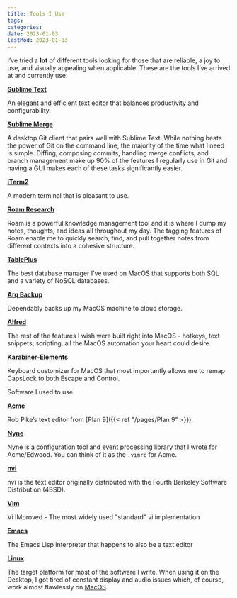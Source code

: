 ```yaml
---
title: Tools I Use
tags:
categories:
date: 2023-01-03
lastMod: 2023-01-03
---
```

I’ve tried a __lot__ of different tools looking for those that are reliable, a joy to use, and visually appealing when applicable. These are the tools I’ve arrived at and currently use:

[**Sublime Text**](https://www.sublimetext.com/)

An elegant and efficient text editor that balances productivity and configurability.

[**Sublime Merge**](https://www.sublimemerge.com/)

A desktop Git client that pairs well with Sublime Text. While nothing beats the power of Git on the command line, the majority of the time what I need is simple. Diffing, composing commits, handling merge conflicts, and branch management make up 90% of the features I regularly use in Git and having a GUI makes each of these tasks significantly easier.

[**iTerm2**](https://iterm2.com/)

A modern terminal that is pleasant to use.

[**Roam Research**](https://roamresearch.com/)

Roam is a powerful knowledge management tool and it is where I dump my notes, thoughts, and ideas all throughout my day. The tagging features of Roam enable me to quickly search, find, and pull together notes from different contexts into a cohesive structure.

[**TablePlus**](https://tableplus.com/)

The best database manager I’ve used on MacOS that supports both SQL and a variety of NoSQL databases.

[**Arq Backup**](https://www.arqbackup.com/)

Dependably backs up my MacOS machine to cloud storage.

[**Alfred**](https://www.alfredapp.com/)

The rest of the features I wish were built right into MacOS - hotkeys, text snippets, scripting, all the MacOS automation your heart could desire.

[**Karabiner-Elements**](https://karabiner-elements.pqrs.org/)

Keyboard customizer for MacOS that most importantly allows me to remap CapsLock to both Escape and Control.

Software I used to use

[**Acme**](http://doc.cat-v.org/plan_9/4th_edition/papers/acme/)

Rob Pike’s text editor from [Plan 9]({{< ref "/pages/Plan 9" >}}).

[**Nyne**](https://github.com/dnjp/nyne)

Nyne is a configuration tool and event processing library that I wrote for Acme/Edwood. You can think of it as the `.vimrc` for Acme.

[**nvi**](https://en.wikipedia.org/wiki/Nvi)

nvi is the text editor originally distributed with the Fourth Berkeley Software Distribution (4BSD).

[**Vim**](https://www.vim.org/)

Vi IMproved - The most widely used "standard" vi implementation

[**Emacs**](https://www.gnu.org/software/emacs/)

The Emacs Lisp interpreter that happens to also be a text editor 

[**Linux**](https://www.linux.org/)

The target platform for most of the software I write. When using it on the Desktop, I got tired of constant display and audio issues which, of course, work almost flawlessly on [MacOS](https://www.apple.com/macos/big-sur/).
